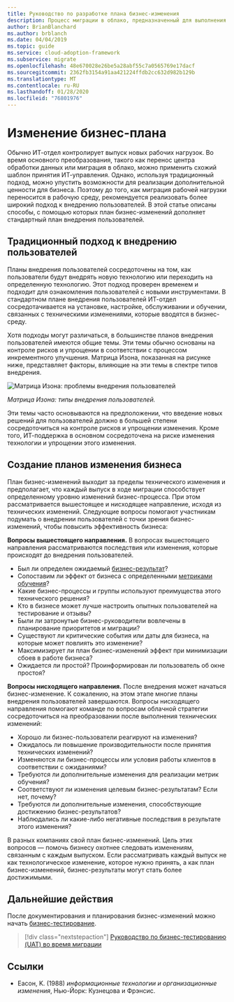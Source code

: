 ```yaml
---
title: Руководство по разработке плана бизнес-изменения
description: Процесс миграции в облако, предназначенный для выполнения задач миграции рабочих нагрузок в облако.
author: BrianBlanchard
ms.author: brblanch
ms.date: 04/04/2019
ms.topic: guide
ms.service: cloud-adoption-framework
ms.subservice: migrate
ms.openlocfilehash: 48e670028e26be5a28abf55c7a0565769e17dacf
ms.sourcegitcommit: 2362fb3154a91aa421224ffdb2cc632d982b129b
ms.translationtype: MT
ms.contentlocale: ru-RU
ms.lasthandoff: 01/28/2020
ms.locfileid: "76801976"
---
```

# <a name="business-change-plan"></a>Изменение бизнес-плана

Обычно ИТ-отдел контролирует выпуск новых рабочих нагрузок. Во время основного преобразования, такого как перенос центра обработки данных или миграция в облако, можно применить схожий шаблон принятия ИТ-управления. Однако, используя традиционный подход, можно упустить возможности для реализации дополнительной ценности для бизнеса. Поэтому до того, как миграция рабочей нагрузки переносится в рабочую среду, рекомендуется реализовать более широкий подход к внедрению пользователей. В этой статье описаны способы, с помощью которых план бизнес-изменений дополняет стандартный план внедрения пользователей.

## <a name="traditional-user-adoption-approach"></a>Традиционный подход к внедрению пользователей

Планы внедрения пользователей сосредоточены на том, как пользователи будут внедрять новую технологию или переходить на определенную технологию. Этот подход проверен временем и подходит для ознакомления пользователей с новыми инструментами. В стандартном плане внедрения пользователей ИТ-отдел сосредотачивается на установке, настройке, обслуживании и обучении, связанных с техническими изменениями, которые вводятся в бизнес-среду.

Хотя подходы могут различаться, в большинстве планов внедрения пользователей имеются общие темы. Эти темы обычно основаны на контроле рисков и упрощении в соответствии с процессом инкрементного улучшения. Матрица Изона, показанная на рисунке ниже, представляет факторы, влияющие на эти темы в спектре типов внедрения.

![Матрица Изона: проблемы внедрения пользователей](../../../_images/migrate/eason-matrix.jpg)

*Матрица Изона: типы внедрения пользователей.*

Эти темы часто основываются на предположении, что введение новых решений для пользователей должно в большей степени сосредоточиться на контроле рисков и упрощении изменения. Кроме того, ИТ-поддержка в основном сосредоточена на риске изменения технологии и упрощении этого изменения.

## <a name="create-business-change-plans"></a>Создание планов изменения бизнеса

План бизнес-изменений выходит за пределы технического изменения и предполагает, что каждый выпуск в ходе миграции способствует определенному уровню изменений бизнес-процесса. При этом рассматривается вышестоящее и нисходящее направление, исходя из технических изменений. Следующие вопросы помогают участникам подумать о внедрении пользователей с точки зрения бизнес-изменений, чтобы повысить эффективность бизнеса:

**Вопросы вышестоящего направления.** В вопросах вышестоящего направления рассматриваются последствия или изменения, которые происходят до внедрения пользователей.

- Был ли определен ожидаемый [бизнес-результат](../../../strategy/business-outcomes/index.md)?
- Сопоставим ли эффект от бизнеса с определенными [метриками обучения](../../../strategy/learning-metrics.md)?
- Какие бизнес-процессы и группы используют преимущества этого технического решения?
- Кто в бизнесе может лучше настроить опытных пользователей на тестирование и отзывы?
- Были ли затронутые бизнес-руководители вовлечены в планирование приоритетов и миграции?
- Существуют ли критические события или даты для бизнеса, на которые может повлиять это изменение?
- Максимизирует ли план бизнес-изменений эффект при минимизации сбоев в работе бизнеса?
- Ожидается ли простой? Проинформирован ли пользователь об окне простоя?

**Вопросы нисходящего направления.** После внедрения может начаться бизнес-изменение. К сожалению, на этом этапе многие планы внедрения пользователей завершаются. Вопросы нисходящего направления помогают команде по вопросам облачной стратегии сосредоточиться на преобразовании после выполнения технических изменений:

- Хорошо ли бизнес-пользователи реагируют на изменения?
- Ожидалось ли повышение производительности после принятия технических изменений?
- Изменяются ли бизнес-процессы или условия работы клиентов в соответствии с ожиданиями?
- Требуются ли дополнительные изменения для реализации метрик обучения?
- Соответствуют ли изменения целевым бизнес-результатам? Если нет, почему?
- Требуются ли дополнительные изменения, способствующие достижению бизнес-результатов?
- Наблюдались ли какие-либо негативные последствия в результате этого изменения?

В разных компаниях свой план бизнес-изменений. Цель этих вопросов — помочь бизнесу охотнее следовать изменениям, связанным с каждым выпуском. Если рассматривать каждый выпуск не как технологическое изменение, которое нужно принять, а как план бизнес-изменений, бизнес-результаты могут стать более достижимыми.

## <a name="next-steps"></a>Дальнейшие действия

После документирования и планирования бизнес-изменений можно начать [бизнес-тестирование](./business-test.md).

> [!div class="nextstepaction"]
> [Руководство по бизнес-тестированию (UAT) во время миграции](./business-test.md)

## <a name="references"></a>Ссылки

- Еасон, K. (1988) _информационные технологии и организационные изменения_, Нью-Йорк: Кузнецова и Фрэнсис.
